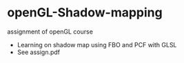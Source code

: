 # openGL-Shadow-mapping
assignment of openGL course
- Learning on shadow map using FBO and PCF with GLSL
- See assign.pdf

